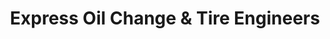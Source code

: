 ---
title: "Express Oil Change & Tire Engineers"
url: /spring-hill/express-oil-change-und-tire-engineers/
shop: Reifen
---